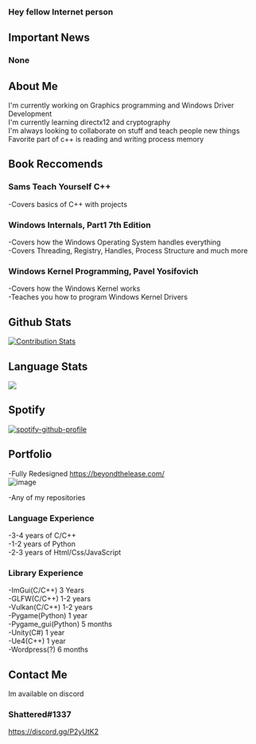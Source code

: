 ### Hey fellow Internet person

## Important News
### None 

## About Me
I'm currently working on Graphics programming and Windows Driver Development </br>
I'm currently learning directx12 and cryptography </br>
I'm always looking to collaborate on stuff and teach people new things </br>
Favorite part of c++ is reading and writing process memory </br>

## Book Reccomends 
### Sams Teach Yourself C++</br>
  -Covers basics of C++ with projects</br>
### Windows Internals, Part1 7th Edition</br>
  -Covers how the Windows Operating System handles everything</br>
  -Covers Threading, Registry, Handles, Process Structure and much more </br>
### Windows Kernel Programming, Pavel Yosifovich</br>
  -Covers how the Windows Kernel works</br>
  -Teaches you how to program Windows Kernel Drivers</br>

## Github Stats
[![Contribution Stats](https://github-contribution-stats.vercel.app/api/?username=ttvtempest17)](https://github.com/LordDashMe/github-contribution-stats/)
## Language Stats
![](https://github.com/ttvtempest17/refactored-umbrella/blob/master/generated/languages.svg)
  
## Spotify
[![spotify-github-profile](https://spotify-github-profile.vercel.app/api/view?uid=noahjacoblynn&cover_image=true&theme=default)](https://github.com/kittinan/spotify-github-profile=100x100)

## Portfolio
-Fully Redesigned https://beyondthelease.com/</br>
![image](https://user-images.githubusercontent.com/53288338/131419408-963d686d-c1d5-4060-a8fe-48f6b46bf44f.png)

-Any of my repositories</br>
### Language Experience
-3-4 years of C/C++</br>
-1-2 years of Python</br>
-2-3 years of Html/Css/JavaScript</br>
### Library Experience
-ImGui(C/C++) 3 Years</br>
-GLFW(C/C++) 1-2 years</br>
-Vulkan(C/C++) 1-2 years</br>
-Pygame(Python) 1 year</br>
-Pygame_gui(Python) 5 months</br>
-Unity(C#) 1 year</br>
-Ue4(C++) 1 year</br>
-Wordpress(?) 6 months</br>
## Contact Me
Im available on discord 
### Shattered#1337 </br>
https://discord.gg/P2yUtK2

